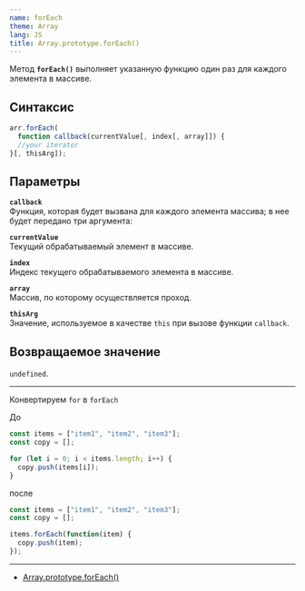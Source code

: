 ```yaml
---
name: forEach
theme: Array
lang: JS
title: Array.prototype.forEach()
---
```


Метод **`forEach()`** выполняет указанную функцию один раз для каждого элемента в массиве.

## Синтаксис

```js
arr.forEach(
  function callback(currentValue[, index[, array]]) {
  //your iterator
}[, thisArg]);
```

## Параметры

**`callback`**<br />
Функция, которая будет вызвана для каждого элемента массива; в нее будет передано три аргумента:

**`currentValue`**<br />
Текущий обрабатываемый элемент в массиве.

**`index`**<br />
Индекс текущего обрабатываемого элемента в массиве.

**`array`**<br />
Массив, по которому осуществляется проход.

**`thisArg`**<br />
Значение, используемое в качестве `this` при вызове функции `callback`.

## Возвращаемое значение

`undefined`.

---

Конвертируем `for` в `forEach`

До

```js
const items = ["item1", "item2", "item3"];
const copy = [];

for (let i = 0; i < items.length; i++) {
  copy.push(items[i]);
}
```

после

```js
const items = ["item1", "item2", "item3"];
const copy = [];

items.forEach(function(item) {
  copy.push(item);
});
```

---

- [Array.prototype.forEach()](https://developer.mozilla.org/ru/docs/Web/JavaScript/Reference/Global_Objects/Array/forEach)
